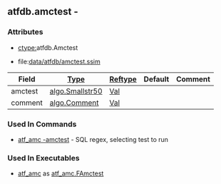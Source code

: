 ## atfdb.amctest -


### Attributes
<a href="#attributes"></a>
<!-- dev.mdmark  mdmark:MDSECTION  state:BEG_AUTO  param:Attributes -->
* [ctype:](/txt/ssimdb/dmmeta/ctype.md)atfdb.Amctest

* file:[data/atfdb/amctest.ssim](/data/atfdb/amctest.ssim)

|Field|[Type](/txt/ssimdb/dmmeta/ctype.md)|[Reftype](/txt/ssimdb/dmmeta/reftype.md)|Default|Comment|
|---|---|---|---|---|
|amctest|[algo.Smallstr50](/txt/protocol/algo/README.md#algo-smallstr50)|[Val](/txt/exe/amc/reftypes.md#val)|||
|comment|[algo.Comment](/txt/protocol/algo/Comment.md)|[Val](/txt/exe/amc/reftypes.md#val)|||

<!-- dev.mdmark  mdmark:MDSECTION  state:END_AUTO  param:Attributes -->

### Used In Commands
<a href="#used-in-commands"></a>
<!-- dev.mdmark  mdmark:MDSECTION  state:BEG_AUTO  param:CmdlineUses -->

* [atf_amc -amctest](/txt/exe/atf_amc/README.md) - SQL regex, selecting test to run 

<!-- dev.mdmark  mdmark:MDSECTION  state:END_AUTO  param:CmdlineUses -->

### Used In Executables
<a href="#used-in-executables"></a>
<!-- dev.mdmark  mdmark:MDSECTION  state:BEG_AUTO  param:ImdbUses -->

* [atf_amc](/txt/exe/atf_amc/internals.md) as [atf_amc.FAmctest](/txt/exe/atf_amc/internals.md#atf_amc-famctest)

<!-- dev.mdmark  mdmark:MDSECTION  state:END_AUTO  param:ImdbUses -->

